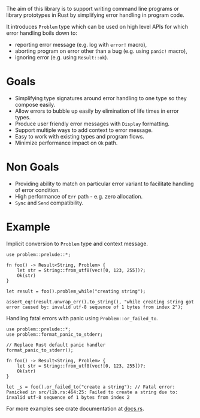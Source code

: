 The aim of this library is to support writing command line programs or library prototypes in Rust by simplifying error handling in program code.

It introduces `Problem` type which can be used on high level APIs for which error handling boils down to:
* reporting error message (e.g. log with `error!` macro),
* aborting program on error other than a bug (e.g. using `panic!` macro),
* ignoring error (e.g. using `Result::ok`).

# Goals
* Simplifying type signatures around error handling to one type so they compose easily.
* Allow errors to bubble up easily by elimination of life times in error types.
* Produce user friendly error messages with `Display` formatting.
* Support multiple ways to add context to error message.
* Easy to work with existing types and program flows.
* Minimize performance impact on `Ok` path.

# Non Goals
* Providing ability to match on particular error variant to facilitate handling of error condition.
* High performance of `Err` path - e.g. zero allocation.
* `Sync` and `Send` compatibility.

# Example
Implicit conversion to `Problem` type and context message.
```rust,skt-problem
use problem::prelude::*;

fn foo() -> Result<String, Problem> {
    let str = String::from_utf8(vec![0, 123, 255])?;
    Ok(str)
}

let result = foo().problem_while("creating string");

assert_eq!(result.unwrap_err().to_string(), "while creating string got error caused by: invalid utf-8 sequence of 1 bytes from index 2");
```

Handling fatal errors with panic using `Problem::or_failed_to`.
```rust,should_panic,skt-problem
use problem::prelude::*;
use problem::format_panic_to_stderr;

// Replace Rust default panic handler
format_panic_to_stderr();

fn foo() -> Result<String, Problem> {
    let str = String::from_utf8(vec![0, 123, 255])?;
    Ok(str)
}

let _s = foo().or_failed_to("create a string"); // Fatal error: Panicked in src/lib.rs:464:25: Failed to create a string due to: invalid utf-8 sequence of 1 bytes from index 2
```

For more examples see crate documentation at [docs.rs](https://docs.rs/problem).